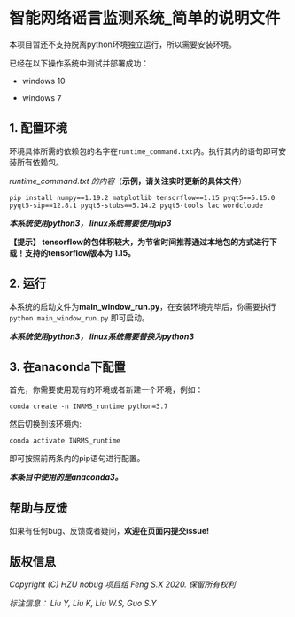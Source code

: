 # 智能网络谣言监测系统_简单的说明文件
本项目暂还不支持脱离python环境独立运行，所以需要安装环境。

已经在以下操作系统中测试并部署成功：

* windows 10

* windows 7
## 1. 配置环境
环境具体所需的依赖包的名字在`runtime_command.txt`内。执行其内的语句即可安装所有依赖包。

_runtime_command.txt 的内容_（**示例，请关注实时更新的具体文件**）

`pip install numpy==1.19.2 matplotlib tensorflow==1.15 pyqt5==5.15.0 pyqt5-sip==12.8.1 pyqt5-stubs==5.14.2 pyqt5-tools lac wordcloude`

_**本系统使用python3， linux系统需要使用pip3**_


**【提示】 tensorflow的包体积较大，为节省时间推荐通过本地包的方式进行下载！支持的tensorflow版本为 1.15。**

## 2. 运行
本系统的启动文件为**main_window_run.py**，在安装环境完毕后，你需要执行
`python main_window_run.py`
即可启动。

_**本系统使用python3， linux系统需要替换为python3**_

## 3. 在anaconda下配置
首先，你需要使用现有的环境或者新建一个环境，例如：

`conda create -n INRMS_runtime python=3.7`

然后切换到该环境内:

`conda activate INRMS_runtime`

即可按照前两条内的pip语句进行配置。

**_本条目中使用的是anaconda3。_**
## 帮助与反馈
如果有任何bug、反馈或者疑问，**欢迎在页面内提交issue!**

## 版权信息
_Copyright (C) HZU nobug 项目组 Feng S.X 2020. 保留所有权利_

_标注信息： Liu Y, Liu K, Liu W.S, Guo S.Y_